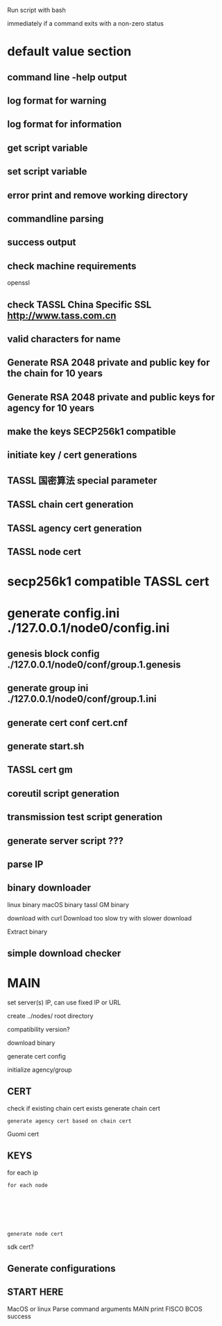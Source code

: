 Run script with bash

immediately if a command exits with a non-zero status 

# default value section






































## command line -help output




























## log format for warning





## log format for information





## get script variable







## set script variable







## error print and remove working directory









## commandline parsing













































## success output





















## check machine requirements
openssl

















## check TASSL China Specific SSL http://www.tass.com.cn










## valid characters for name


























## Generate RSA 2048 private and public key for the chain for 10 years













## Generate RSA 2048 private and public keys for agency for 10 years






















## make the keys SECP256k1 compatible















## initiate key / cert generations

























## TASSL 国密算法 special parameter










## TASSL chain cert generation























## TASSL agency cert generation



















## TASSL node cert













# secp256k1 compatible TASSL cert


































# generate config.ini ./127.0.0.1/node0/config.ini


































































## genesis block config ./127.0.0.1/node0/conf/group.1.genesis
























## generate group ini ./127.0.0.1/node0/conf/group.1.ini































## generate cert conf cert.cnf



































## generate start.sh





















## TASSL cert gm




























































































































## coreutil script generation


























































































































































## transmission test script generation
































































## generate server script ???































## parse IP














## binary downloader



linux binary
macOS binary
tassl GM binary






download with curl
 Download too slow
  try with slower download




Extract binary



## simple download checker















# MAIN


set server(s) IP, can use fixed IP or URL












create ../nodes/ root directory

compatibility version?







download binary









generate cert config




initialize agency/group






## CERT



check if existing chain cert exists
generate chain cert




	generate agency cert based on chain cert








Guomi cert













## KEYS







for each ip








	for each node







	generate node cert










































































sdk cert?

















## Generate configurations









































## START HERE
MacOS or linux
Parse command arguments
MAIN
print FISCO BCOS success
